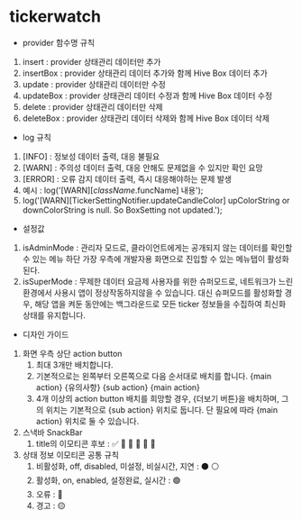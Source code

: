 # tickerwatch

- provider 함수명 규칙
1. insert : provider 상태관리 데이터만 추가
2. insertBox : provider 상태관리 데이터 추가와 함께 Hive Box 데이터 추가
3. update : provider 상태관리 데이터만 수정
4. updateBox : provider 상태관리 데이터 수정과 함께 Hive Box 데이터 수정
5. delete : provider 상태관리 데이터만 삭제
6. deleteBox : provider 상태관리 데이터 삭제와 함께 Hive Box 데이터 삭제

- log 규칙
1. [INFO] : 정보성 데이터 출력, 대응 불필요
2. [WARN] : 주의성 데이터 출력, 대응 안해도 문제없을 수 있지만 확인 요망
3. [ERROR] : 오류 감지 데이터 출력, 즉시 대응해야하는 문제 발생
4. 예시 : log('[WARN][$className.$funcName] 내용');
5. log('[WARN][TickerSettingNotifier.updateCandleColor] upColorString or downColorString is null. So BoxSetting not updated.');

- 설정값
1. isAdminMode : 관리자 모드로, 클라이언트에게는 공개되지 않는 데이터를 확인할 수 있는 메뉴 하단 가장 우측에 개발자용 화면으로 진입할 수 있는 메뉴탭이 활성화된다.
2. isSuperMode : 무제한 데이터 요금제 사용자를 위한 슈퍼모드로, 네트워크가 느린 환경에서 사용시 앱이 정상작동하지않을 수 있습니다. 대신 슈퍼모드를 활성화할 경우, 해당 앱을 켜둔 동안에는 백그라운드로 모든 ticker 정보들을 수집하여 최신화 상태를 유지합니다.

- 디자인 가이드
1. 화면 우측 상단 action button
    1. 최대 3개만 배치합니다.
    2. 기본적으로는 왼쪽부터 오른쪽으로 다음 순서대로 배치를 합니다. {main action} {유의사항} {sub action} {main action}
    3. 4개 이상의 action button 배치를 희망할 경우, {더보기 버튼}을 배치하며, 그의 위치는 기본적으로 {sub action} 위치로 둡니다. 단 필요에 따라 {main action} 위치로 둘 수 있습니다.
2. 스낵바 SnackBar
    1. title의 이모티콘 후보 : ✅ 🎉 🎊 🎇 🥳 🎁
3. 상태 정보 이모티콘 공통 규칙
    1. 비활성화, off, disabled, 미설정, 비실시간, 지연 : ⚫ ⚪
    2. 활성화, on, enabled, 설정완료, 실시간 : 🟢
    3. 오류 : 🔴
    4. 경고 : 🟡